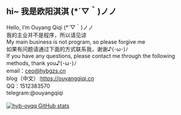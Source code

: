## hi~ 我是欧阳淇淇 (*´▽｀)ノノ
Hello, I’m Ouyang Qiqi (*´▽｀)ノノ
<br>
我的主业并不是程序，所以请见谅<br>
My main business is not program, so please forgive me<br>
如果有问题请通过下面的方式联系我，谢谢♪(･ω･)ﾉ<br>
If you have any questions, please contact me through the following methods, thank you♪(･ω･)ﾉ<br>
email：ceo@hybgzs.cn<br>
blog（中文）:https://ouyangqiqi.cn<br>
QQ：1512383570<br>
telegram:@ouyangqiqi<br>
<br>
[![hyb-oyqq GitHub stats](https://github-readme-stats.vercel.app/api?username=hyb-oyqq&show_icons=true&locale=cn&theme=synthwave)](https://github.com/anuraghazra/github-readme-stats)

